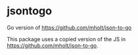# jsontogo

Go version of https://github.com/mholt/json-to-go

This package uses a copied version of the JS in https://github.com/mholt/json-to-go.